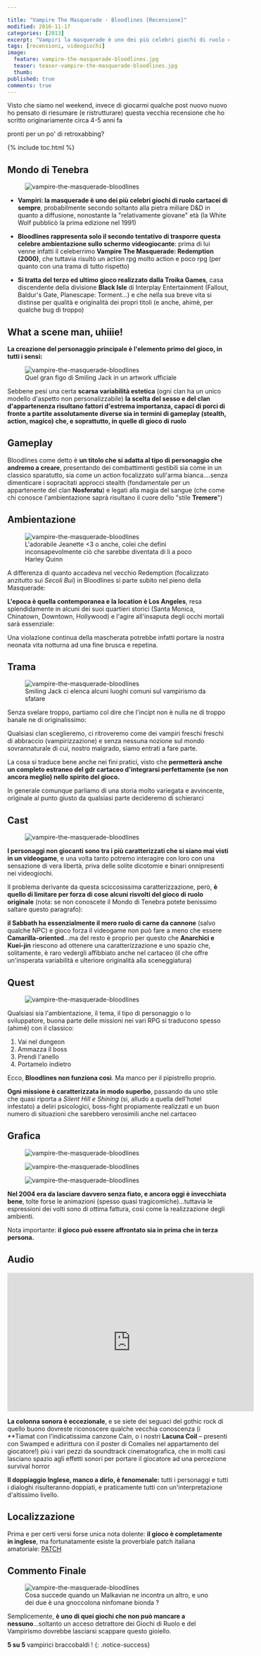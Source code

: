 ```yaml
---

title: "Vampire The Masquerade - Bloodlines [Recensione]"
modified: 2016-11-17
categories: [2013]
excerpt: "Vampiri la masquerade è uno dei più celebri giochi di ruolo cartacei di sempre, probabilmente secondo soltanto alla pietra miliare D&D..."
tags: [recensioni, videogiochi]
image:
  feature: vampire-the-masquerade-bloodlines.jpg
  teaser: teaser-vampire-the-masquerade-bloodlines.jpg
  thumb:
published: true
comments: true
---
```


Visto che siamo nel weekend, invece di giocarmi qualche post nuovo nuovo ho pensato di riesumare (e ristrutturare) questa vecchia recensione che ho scritto originariamente circa 4-5 anni fa

pronti per un po' di retroxabbing?

{% include toc.html %}

## Mondo di Tenebra

<figure>
	<img src="http://2.bp.blogspot.com/-Ehx106tDj5c/UmJSr1Cy01I/AAAAAAAAE5k/FGxrVx8-tqk/s1600/vampiri-la-masquerade.jpg" alt="vampire-the-masquerade-bloodlines">
</figure>

- **Vampiri: la masquerade è uno dei più celebri giochi di ruolo cartacei di sempre**, probabilmente secondo soltanto alla pietra miliare D&D in quanto a diffusione, nonostante la "relativamente giovane" età (la White Wolf pubblicò la prima edizione nel 1991)

- **Bloodlines rappresenta solo il secondo tentativo di trasporre questa celebre ambientazione sullo schermo videogiocante**: prima di lui venne infatti il celeberrimo **Vampire The Masquerade: Redemption (2000)**, che tuttavia risultò un action rpg molto action e poco rpg (per quanto con una trama di tutto rispetto)

- **Si tratta del terzo ed ultimo gioco realizzato dalla Troika Games**, casa discendente della divisione **Black Isle** di Interplay Entertainment (Fallout, Baldur's Gate, Planescape: Torment...) e che nella sua breve vita si distinse per qualità e originalità dei propri titoli (e anche, ahimè, per qualche bug di troppo)

## What a scene man, uhiiie!

**La creazione del personaggio principale è l'elemento primo del gioco, in tutti i sensi:**

<figure>
	<img src="http://2.bp.blogspot.com/-6eHK4z3eXMc/UmJUDHu3nuI/AAAAAAAAE58/tlg4h0BM888/s1600/Smiling+Jack.jpg" alt="vampire-the-masquerade-bloodlines">
	<figcaption>Quel gran figo di Smiling Jack in un artwork ufficiale</figcaption>
</figure>

Sebbene pesi una certa **scarsa variabilità estetica** (ogni clan ha un unico modello d'aspetto non personalizzabile) **la scelta del sesso e del clan d'appartenenza risultano fattori d'estrema importanza, capaci di porci di fronte a partite assolutamente diverse sia in termini di gameplay (stealth, action, magico) che, e soprattutto, in quelle di gioco di ruolo**

## Gameplay

Bloodlines come detto è **un titolo che si adatta al tipo di personaggio che andremo a creare**, presentando dei combattimenti gestibili sia come in un classico sparatutto, sia come un action focalizzato sull'arma bianca....senza dimenticare i sopracitati approcci stealth (fondamentale per un appartenente del clan **Nosferatu**) e legati alla magia del sangue (che come chi conosce l'ambientazione saprà risultano il cuore dello "stile **Tremere**")

## Ambientazione

<figure>
	<img src="http://2.bp.blogspot.com/-AZpHqv4VY5w/UmJU0Qw1wGI/AAAAAAAAE6M/aN6anDe9tdg/s1600/jeanette.jpg" alt="vampire-the-masquerade-bloodlines">
	<figcaption>L'adorabile Jeanette <3 o anche, colei che definì inconsapevolmente ciò che sarebbe diventata di li a poco Harley Quinn</figcaption>
</figure>

A differenza di quanto accadeva nel vecchio Redemption (focalizzato anzitutto sui _Secoli Bui_) in Bloodlines si parte subito nel pieno della Masquerade:

**L'epoca è quella contemporanea e la location è Los Angeles**, resa splendidamente in alcuni dei suoi quartieri storici (Santa Monica, Chinatown, Downtown, Hollywood) e l'agire all'insaputa degli occhi mortali sarà essenziale:

Una violazione continua della mascherata potrebbe infatti portare la nostra neonata vita notturna ad una fine brusca e repetina.

## Trama

<figure>
	<img src="http://2.bp.blogspot.com/-X5Me7-PBpKM/UmJsDBdwzqI/AAAAAAAAE7Q/WJAH_6U5FDw/s1600/smilinjack2.jpg" alt="vampire-the-masquerade-bloodlines">
	<figcaption>Smiling Jack ci elenca alcuni luoghi comuni sul vampirismo da sfatare
</figcaption>
</figure>

Senza svelare troppo, partiamo col dire che l'incipt non è nulla ne di troppo banale ne di originalissimo:

Qualsiasi clan sceglieremo, ci ritroveremo come dei vampiri freschi freschi di abbraccio (vampirizzazione) e senza nessuna nozione sul mondo sovrannaturale di cui, nostro malgrado, siamo entrati a fare parte.

La cosa si traduce bene anche nei fini pratici, visto che **permetterà anche un completo estraneo del gdr cartaceo d'integrarsi perfettamente (se non ancora meglio) nello spirito del gioco.**

In generale comunque parliamo di una storia molto variegata e avvincente, originale al punto giusto da qualsiasi parte decideremo di schierarci

## Cast

<figure>
	<img src="http://3.bp.blogspot.com/-57t7S-4y5jk/UmJrj_Ojv1I/AAAAAAAAE7I/8stBEPZuAEI/s1600/gfs_60458_2_9.jpg" alt="vampire-the-masquerade-bloodlines">
</figure>

**I personaggi non giocanti sono tra i più caratterizzati che si siano mai visti in un videogame**, e una volta tanto potremo interagire con loro con una sensazione di vera libertà, priva delle solite dicotomie e binari onnipresenti nei videogiochi.

Il problema derivante da questa sciccosissima caratterizzazione, però, **è quello di limitare per forza di cose alcuni risvolti del gioco di ruolo originale** (nota: se non conoscete il Mondo di Tenebra potete benissimo saltare questo paragrafo):

**il Sabbath ha essenzialmente il mero ruolo di carne da cannone** (salvo qualche NPC) e gioco forza il videogame non può fare a meno che essere **Camarilla-oriented**...ma del resto è proprio per questo che **Anarchici e Kuei-jin** riescono ad ottenere una caratterizzazione e uno spazio che, solitamente, è raro vedergli affibbiato anche nel cartaceo (il che offre un'insperata variabilità e ulteriore originalità alla sceneggiatura)

## Quest

<figure>
	<img src="http://4.bp.blogspot.com/-eGxr28tK9S4/UmJrU403IQI/AAAAAAAAE64/CYoGa_nz-tw/s1600/914819_20041117_screen002.jpg" alt="vampire-the-masquerade-bloodlines">
</figure>


Qualsiasi sia l'ambientazione, il tema, il tipo di personaggio o lo sviluppatore, buona parte delle missioni nei vari RPG si traducono spesso (ahimè) con il classico:

1. Vai nel dungeon
2. Ammazza il boss
3. Prendi l'anello
4. Portamelo indietro

Ecco, **Bloodlines non funziona così**. Ma manco per il pipistrello proprio.

**Ogni missione è caratterizzata in modo superbo**, passando da uno stile che quasi riporta a _Silent Hill e Shining_ (si, alludo a quella dell'hotel infestato) a deliri psicologici, boss-fight propiamente realizzati e un buon numero di situazioni che sarebbero verosimili anche nel cartaceo

## Grafica

<figure>
	<img src="http://2.bp.blogspot.com/-v1T4v-yMxCI/UmJqt29o7iI/AAAAAAAAE6o/3E6Oaqho5cA/s1600/91503-vampire-the-masquerade-bloodlines-windows-screenshot-each-hub.jpg" alt="vampire-the-masquerade-bloodlines">
</figure>
<figure>
	<img src="http://3.bp.blogspot.com/-3AlnuDthmFU/UmJtAXre8hI/AAAAAAAAE7g/9Mkl4kYgKKg/s1600/914819_20041117_screen001.jpg" alt="vampire-the-masquerade-bloodlines">
</figure>
<figure>
	<img src="http://4.bp.blogspot.com/-OWR4b1Q3qtU/UmJtP25G76I/AAAAAAAAE70/TLQ1gjFVJvQ/s1600/nosfe.jpg" alt="vampire-the-masquerade-bloodlines">
</figure>

**Nel 2004 era da lasciare davvero senza fiato, e ancora oggi è invecchiata bene**, tolte forse le animazioni (spesso quasi tragicomiche)...tuttavia le espressioni dei volti sono di ottima fattura, così come la realizzazione degli ambienti.

Nota importante: **il gioco può essere affrontato sia in prima che in terza persona.**

## Audio

<iframe width="560" height="315" src="https://www.youtube.com/embed/nOuxOUYycoU" frameborder="0" allowfullscreen></iframe>

**La colonna sonora è eccezionale**, e se siete dei seguaci del gothic rock di quello buono dovreste riconoscere qualche vecchia conoscenza (i **Tiamat con l'indicatissima canzone Cain, o i nostri **Lacuna Coil** – presenti con Swamped e adirittura con il poster di Comalies nel appartamento del giocatore!) più i vari pezzi da soundtrack cinematografica, che in molti casi lasciano spazio agli effetti sonori per portare il giocatore ad una percezione survival horror

**Il doppiaggio Inglese, manco a dirlo, è fenomenale:** tutti i personaggi e tutti i dialoghi risulteranno doppiati, e praticamente tutti con un'interpretazione d'altissimo livello.

## Localizzazione

Prima e per certi versi forse unica nota dolente: **il gioco è completamente in inglese**, ma fortunatamente esiste la proverbiale patch italiana amatoriale: [PATCH](http://multiplayer.it/download/vampire-the-masquerade-bloodlines-per-pc/vampire-the-masquerade-bloodlines-traduzione-in-italiano-v10/)

## Commento Finale

<figure>
	<img src="http://4.bp.blogspot.com/-fkgWXWdbh2s/UmJsW2T9jII/AAAAAAAAE7Y/gU8V_tugFPA/s1600/vampire+-the-masquerade----bloodlines-screenshot.jpg" alt="vampire-the-masquerade-bloodlines">
	<figcaption>Cosa succede quando un Malkavian ne incontra un altro, e uno dei due è una gnoccolona ninfomane bionda ?
</figcaption>
</figure>

Semplicemente, **è uno di quei giochi che non può mancare a nessuno**...soltanto un acceso detrattore dei Giochi di Ruolo e del Vampirismo dovrebbe lasciarsi scappare questo gioiello.

**5 su 5** vampirici braccobaldi !
{: .notice-success}

<script type="application/ld+json">
{
  "@context":"http://schema.org",
  "@type":"VideoGame",
  "name":"Vampire the masquerade: Bloodlines",
  "operatingSystem": "PC",
  "applicationCategory": "http://schema.org/Game",
  "review": {
    "@type": "Review",
    "reviewRating": {
      "@type": "Rating",
      "ratingValue": "5"
    },
    "name": "Vampire ",
    "author": {
      "@type": "Person",
      "name": "Andrea Xab Corinti"
   },
   "datePublished": "2013-10-19",
    "reviewBody": "Vampiri: la masquerade è uno dei più celebri giochi di ruolo cartacei di sempre, probabilmente secondo soltanto alla pietra miliare D&D in quanto a diffusione"
  }
}
</script>
